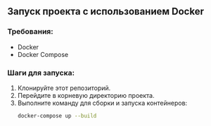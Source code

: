 ## Запуск проекта с использованием Docker

### Требования:
- Docker
- Docker Compose

### Шаги для запуска:
1. Клонируйте этот репозиторий.
2. Перейдите в корневую директорию проекта.
3. Выполните команду для сборки и запуска контейнеров:
   ```bash
   docker-compose up --build
